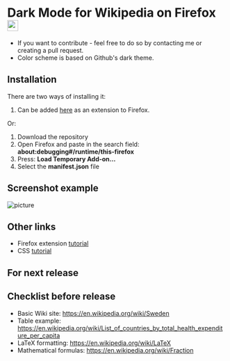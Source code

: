 # Dark Mode for Wikipedia on Firefox <img src="https://github.com/alfredhirschfeld/Dark-Mode-Wikipedia/blob/master/dark_wiki_icon.png" width="25" height="25">

* If you want to contribute - feel free to do so by contacting me or creating a pull request.
* Color scheme is based on Github's dark theme.

## Installation
There are two ways of installing it:
1. Can be added [here](https://addons.mozilla.org/sv-SE/firefox/addon/dark-mode-for-wikipedia/?utm_source=addons.mozilla.org&utm_medium=referral&utm_content=search) as an extension to Firefox.

Or:
1. Download the repository
2. Open Firefox and paste in the search field: **about:debugging#/runtime/this-firefox**
3. Press: **Load Temporary Add-on...**
4. Select the **manifest.json** file

## Screenshot example
![picture](https://github.com/alfredhirschfeld/Dark-Mode-Wikipedia/blob/master/screenshot.png)

## Other links

* Firefox extension [tutorial](https://www.youtube.com/watch?v=9NY3wx9iEzY&t=388s)
* CSS [tutorial](https://www.youtube.com/watch?v=1PnVor36_40&t=251s)

## For next release

## Checklist before release

* Basic Wiki site: https://en.wikipedia.org/wiki/Sweden
* Table example: https://en.wikipedia.org/wiki/List_of_countries_by_total_health_expenditure_per_capita
* LaTeX formatting: https://en.wikipedia.org/wiki/LaTeX
* Mathematical formulas: https://en.wikipedia.org/wiki/Fraction

